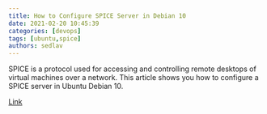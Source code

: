 ```yaml
---
title: How to Configure SPICE Server in Debian 10
date: 2021-02-20 10:45:39
categories: [devops]
tags: [ubuntu,spice]
authors: sedlav
---
```


SPICE is a protocol used for accessing and controlling remote desktops of virtual machines over a network. This article shows you how to configure a SPICE server in Ubuntu Debian 10.

[Link](https://linuxhint.com/configure_spice_server_debian_10/)
